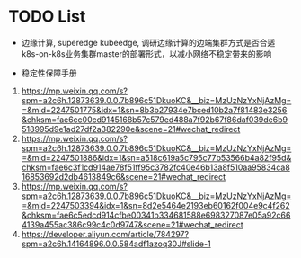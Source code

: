 # TODO List



- 边缘计算, superedge kubeedge, 调研边缘计算的边端集群方式是否合适k8s-on-k8s业务集群master的部署形式，以减小网络不稳定带来的影响

- 稳定性保障手册

1. https://mp.weixin.qq.com/s?spm=a2c6h.12873639.0.0.7b896c51DkuoKC&__biz=MzUzNzYxNjAzMg==&mid=2247501775&idx=1&sn=8b3b27934e7bced10b2a7f81483e3256&chksm=fae6cc00cd9145168b57c579ed488a7f92b67f86daf039de6b9518995d9e1ad27df2a382290e&scene=21#wechat_redirect
2. https://mp.weixin.qq.com/s?spm=a2c6h.12873639.0.0.7b896c51DkuoKC&__biz=MzUzNzYxNjAzMg==&mid=2247501886&idx=1&sn=a518c619a5c795c77b53566b4a82f95d&chksm=fae6c3f1cd914ae78f51ff95c3782fc40e46b13a8f510aa95834ca816853692d2db4613849c6&scene=21#wechat_redirect
3. https://mp.weixin.qq.com/s?spm=a2c6h.12873639.0.0.7b896c51DkuoKC&__biz=MzUzNzYxNjAzMg==&mid=2247503394&idx=1&sn=8d2e5464e2193eb60162f004e9c4f262&chksm=fae6c5edcd914cfbe00341b334681588e698327087e05a92c664139a455ac386c99c4c0d9747&scene=21#wechat_redirect
4. https://developer.aliyun.com/article/784297?spm=a2c6h.14164896.0.0.584adf1azoq30J#slide-1
